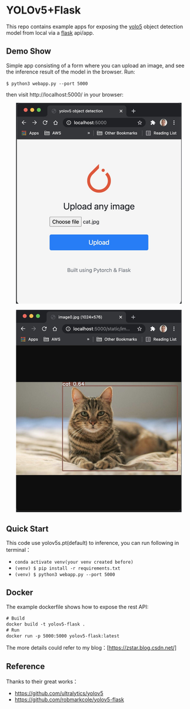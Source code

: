 # YOLOv5+Flask

This repo contains example apps for exposing the [yolo5](https://github.com/ultralytics/yolov5) object detection model from local via a [flask](https://flask.palletsprojects.com/en/1.1.x/) api/app.

## Demo Show
Simple app consisting of a form where you can upload an image, and see the inference result of the model in the browser. Run:

`$ python3 webapp.py --port 5000`

then visit http://localhost:5000/ in your browser:

<p align="center">
<img src="docs/app_form.jpg" width="450">
</p>

<p align="center">
<img src="docs/app_result.jpg" width="450">
</p>



## Quick Start
This code use  yolov5s.pt(default) to inference, you can run following in terminal：
* `conda activate venv(your venv created before)`
* `(venv) $ pip install -r requirements.txt`
* `(venv) $ python3 webapp.py --port 5000`

## Docker
The example dockerfile shows how to expose the rest API:
```
# Build
docker build -t yolov5-flask .
# Run
docker run -p 5000:5000 yolov5-flask:latest
```

The more details could refer to my blog：[https://zstar.blog.csdn.net/]



## Reference

Thanks to their great works：

- https://github.com/ultralytics/yolov5
- https://github.com/robmarkcole/yolov5-flask

  
